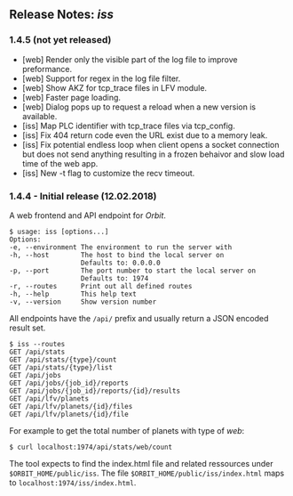 ## Release Notes: _iss_

### 1.4.5 (not yet released)

- [web] Render only the visible part of the log file to improve preformance.
- [web] Support for regex in the log file filter.
- [web] Show AKZ for tcp_trace files in LFV module.
- [web] Faster page loading.
- [web] Dialog pops up to request a reload when a new version is available.
- [iss] Map PLC identifier with tcp_trace files via tcp_config.
- [iss] Fix 404 return code even the URL exist due to a memory leak.
- [iss] Fix potential endless loop when client opens a socket connection but does not send anything resulting in a frozen behaivor and slow load time of the web app.
- [iss] New -t flag to customize the recv timeout.

### 1.4.4 - Initial release (12.02.2018)

A web frontend and API endpoint for _Orbit_.

```
$ usage: iss [options...]
Options:
-e, --environment The environment to run the server with
-h, --host        The host to bind the local server on
                  Defaults to: 0.0.0.0
-p, --port        The port number to start the local server on
                  Defaults to: 1974
-r, --routes      Print out all defined routes
-h, --help        This help text
-v, --version     Show version number
```

All endpoints have the `/api/` prefix and usually return a JSON encoded result set.

```
$ iss --routes
GET /api/stats
GET /api/stats/{type}/count
GET /api/stats/{type}/list
GET /api/jobs
GET /api/jobs/{job_id}/reports
GET /api/jobs/{job_id}/reports/{id}/results
GET /api/lfv/planets
GET /api/lfv/planets/{id}/files
GET /api/lfv/planets/{id}/file
```

For example to get the total number of planets with type of _web_:

```
$ curl localhost:1974/api/stats/web/count
```

The tool expects to find the index.html file and related ressources under `$ORBIT_HOME/public/iss`. The file `$ORBIT_HOME/public/iss/index.html` maps to `localhost:1974/iss/index.html`.
